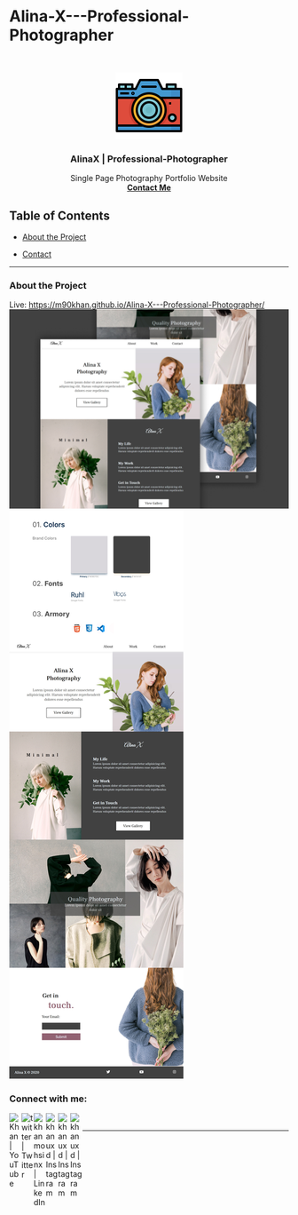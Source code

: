 # Alina-X---Professional-Photographer

<br />
<p align="center">
  <a href="https://m90khan.github.io/Alina-X---Professional-Photographer/">
    <img src="./icons\camera.svg" alt="Logo" width="120" height="120">
  </a>

  <h3 align="center">AlinaX | Professional-Photographer  </h3>

  <p align="center">
Single Page Photography Portfolio Website <br />
    <a href="m90khan@gmail.com"><strong>Contact Me</strong></a>
    </p>
</p>

## Table of Contents

- [About the Project](#about-the-project)

- [Contact](#Contact)

---

### About the Project

Live: https://m90khan.github.io/Alina-X---Professional-Photographer/
<img src="./img/Alina-Cover.jpg">
<img src="./img/Alina.jpg">

### Connect with me:

[<img align="left" alt="Khan | YouTube" width="22px" src="https://cdn.jsdelivr.net/npm/simple-icons@v3/icons/youtube.svg" />][youtube]

[<img align="left" alt="twitter | Twitter" width="22px" src="https://cdn.jsdelivr.net/npm/simple-icons@v3/icons/twitter.svg" />][twitter]
[<img align="left" alt="khanmohsinx | LinkedIn" width="22px" src="https://cdn.jsdelivr.net/npm/simple-icons@v3/icons/linkedin.svg" />][linkedin]
[<img align="left" alt="khanuxd | Instagram" width="22px" src="https://cdn.jsdelivr.net/npm/simple-icons@v3/icons/instagram.svg" />][instagram]
[<img align="left" alt="khanuxd | Instagram" width="22px" src="https://cdn.jsdelivr.net/npm/simple-icons@3.13.0/icons/behance.svg" />][behance]
[<img align="left" alt="khanuxd | Instagram" width="22px" src="https://cdn.jsdelivr.net/npm/simple-icons@3.13.0/icons/dribbble.svg" />][dribble]
<br />

---

[youtube]: https://www.youtube.com/channel/UC96rVfdTKsjZpREnH6CaCOw
[twitter]: https://twitter.com/m90khan
[linkedin]: https://www.linkedin.com/in/uxdkhan
[instagram]: https://www.instagram.com/uxd.khan/
[behance]: https://www.behance.net/Khan_Mohsin
[dribble]: https://dribbble.com/uxdkhan

